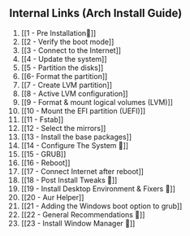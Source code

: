 ## Internal Links (Arch Install Guide)
1. [[1 - Pre Installation🔗]]
2. [[2 - Verify the boot mode]]
3. [[3 - Connect to the Internet]]
4. [[4 - Update the system]]
5. [[5 - Partition the disks]]
6. [[6- Format the partition]]
7. [[7 - Create LVM partition]]
8. [[8 - Active LVM configuration]]
9. [[9 - Format & mount logical volumes (LVM)]]
10. [[10 - Mount the EFI partition (UEFI)]]
11. [[11 - Fstab]]
12. [[12 - Select the mirrors]]
13. [[13 - Install the base packages]]
14. [[14 - Configure The System 🔗]]
15. [[15 - GRUB]]
16. [[16 - Reboot]]
17. [[17 - Connect Internet after reboot]]
18. [[18 - Post Install Tweaks 🔗]]
19. [[19 - Install Desktop Environment & Fixers 🔗]]
20. [[20 - Aur Helper]]
21. [[21 - Adding the Windows boot option to grub]]
22. [[22 - General Recommendations 🔗]]
23. [[23 - Install Window Manager 🔗]]

